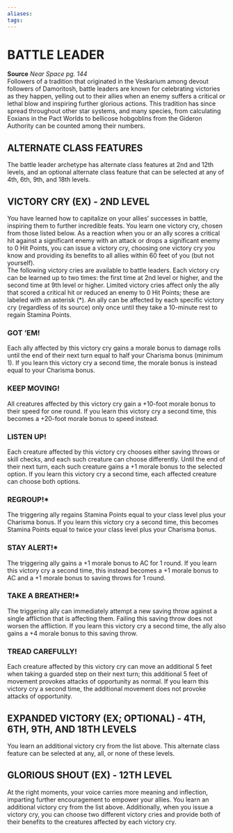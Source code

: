 ```yaml
---
aliases: 
tags: 
---
```

# BATTLE LEADER
**Source** _Near Space pg. 144_  
Followers of a tradition that originated in the Veskarium among devout followers of Damoritosh, battle leaders are known for celebrating victories as they happen, yelling out to their allies when an enemy suffers a critical or lethal blow and inspiring further glorious actions. This tradition has since spread throughout other star systems, and many species, from calculating Eoxians in the Pact Worlds to bellicose hobgoblins from the Gideron Authority can be counted among their numbers.  

## ALTERNATE CLASS FEATURES

The battle leader archetype has alternate class features at 2nd and 12th levels, and an optional alternate class feature that can be selected at any of 4th, 6th, 9th, and 18th levels.  

## VICTORY CRY (EX) - 2ND LEVEL

You have learned how to capitalize on your allies’ successes in battle, inspiring them to further incredible feats. You learn one victory cry, chosen from those listed below. As a reaction when you or an ally scores a critical hit against a significant enemy with an attack or drops a significant enemy to 0 Hit Points, you can issue a victory cry, choosing one victory cry you know and providing its benefits to all allies within 60 feet of you (but not yourself).  
The following victory cries are available to battle leaders. Each victory cry can be learned up to two times: the first time at 2nd level or higher, and the second time at 9th level or higher. Limited victory cries affect only the ally that scored a critical hit or reduced an enemy to 0 Hit Points; these are labeled with an asterisk (\*). An ally can be affected by each specific victory cry (regardless of its source) only once until they take a 10-minute rest to regain Stamina Points.

### GOT ’EM!

Each ally affected by this victory cry gains a morale bonus to damage rolls until the end of their next turn equal to half your Charisma bonus (minimum 1). If you learn this victory cry a second time, the morale bonus is instead equal to your Charisma bonus.

### KEEP MOVING!

All creatures affected by this victory cry gain a +10-foot morale bonus to their speed for one round. If you learn this victory cry a second time, this becomes a +20-foot morale bonus to speed instead.

### LISTEN UP!

Each creature affected by this victory cry chooses either saving throws or skill checks, and each such creature can choose differently. Until the end of their next turn, each such creature gains a +1 morale bonus to the selected option. If you learn this victory cry a second time, each affected creature can choose both options.

### REGROUP!\*

The triggering ally regains Stamina Points equal to your class level plus your Charisma bonus. If you learn this victory cry a second time, this becomes Stamina Points equal to twice your class level plus your Charisma bonus.

### STAY ALERT!\*

The triggering ally gains a +1 morale bonus to AC for 1 round. If you learn this victory cry a second time, this instead becomes a +1 morale bonus to AC and a +1 morale bonus to saving throws for 1 round.

### TAKE A BREATHER!\*

The triggering ally can immediately attempt a new saving throw against a single affliction that is affecting them. Failing this saving throw does not worsen the affliction. If you learn this victory cry a second time, the ally also gains a +4 morale bonus to this saving throw.

### TREAD CAREFULLY!

Each creature affected by this victory cry can move an additional 5 feet when taking a guarded step on their next turn; this additional 5 feet of movement provokes attacks of opportunity as normal. If you learn this victory cry a second time, the additional movement does not provoke attacks of opportunity.  

## EXPANDED VICTORY (EX; OPTIONAL) - 4TH, 6TH, 9TH, AND 18TH LEVELS

You learn an additional victory cry from the list above. This alternate class feature can be selected at any, all, or none of these levels.  

## GLORIOUS SHOUT (EX) - 12TH LEVEL

At the right moments, your voice carries more meaning and inflection, imparting further encouragement to empower your allies. You learn an additional victory cry from the list above. Additionally, when you issue a victory cry, you can choose two different victory cries and provide both of their benefits to the creatures affected by each victory cry.